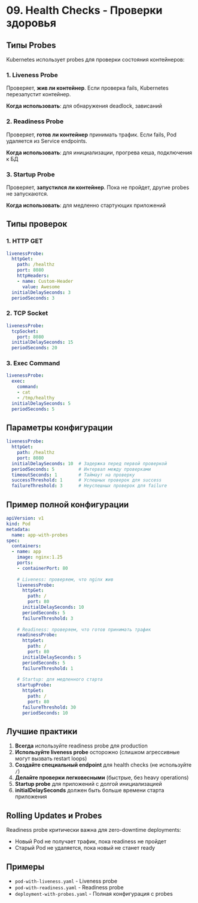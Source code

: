 # 09. Health Checks - Проверки здоровья

## Типы Probes

Kubernetes использует probes для проверки состояния контейнеров:

### 1. Liveness Probe

Проверяет, **жив ли контейнер**. Если проверка fails, Kubernetes перезапустит контейнер.

**Когда использовать**: для обнаружения deadlock, зависаний

### 2. Readiness Probe

Проверяет, **готов ли контейнер** принимать трафик. Если fails, Pod удаляется из Service endpoints.

**Когда использовать**: для инициализации, прогрева кеша, подключения к БД

### 3. Startup Probe

Проверяет, **запустился ли контейнер**. Пока не пройдет, другие probes не запускаются.

**Когда использовать**: для медленно стартующих приложений

## Типы проверок

### 1. HTTP GET

```yaml
livenessProbe:
  httpGet:
    path: /healthz
    port: 8080
    httpHeaders:
    - name: Custom-Header
      value: Awesome
  initialDelaySeconds: 3
  periodSeconds: 3
```

### 2. TCP Socket

```yaml
livenessProbe:
  tcpSocket:
    port: 8080
  initialDelaySeconds: 15
  periodSeconds: 20
```

### 3. Exec Command

```yaml
livenessProbe:
  exec:
    command:
    - cat
    - /tmp/healthy
  initialDelaySeconds: 5
  periodSeconds: 5
```

## Параметры конфигурации

```yaml
livenessProbe:
  httpGet:
    path: /healthz
    port: 8080
  initialDelaySeconds: 10  # Задержка перед первой проверкой
  periodSeconds: 5         # Интервал между проверками
  timeoutSeconds: 1        # Таймаут на проверку
  successThreshold: 1      # Успешных проверок для success
  failureThreshold: 3      # Неуспешных проверок для failure
```

## Пример полной конфигурации

```yaml
apiVersion: v1
kind: Pod
metadata:
  name: app-with-probes
spec:
  containers:
  - name: app
    image: nginx:1.25
    ports:
    - containerPort: 80
    
    # Liveness: проверяем, что nginx жив
    livenessProbe:
      httpGet:
        path: /
        port: 80
      initialDelaySeconds: 10
      periodSeconds: 5
      failureThreshold: 3
    
    # Readiness: проверяем, что готов принимать трафик
    readinessProbe:
      httpGet:
        path: /
        port: 80
      initialDelaySeconds: 5
      periodSeconds: 5
      failureThreshold: 1
    
    # Startup: для медленного старта
    startupProbe:
      httpGet:
        path: /
        port: 80
      failureThreshold: 30
      periodSeconds: 10
```

## Лучшие практики

1. **Всегда** используйте readiness probe для production
2. **Используйте liveness probe** осторожно (слишком агрессивные могут вызвать restart loops)
3. **Создайте специальный endpoint** для health checks (не используйте `/`)
4. **Делайте проверки легковесными** (быстрые, без heavy operations)
5. **Startup probe** для приложений с долгой инициализацией
6. **initialDelaySeconds** должен быть больше времени старта приложения

## Rolling Updates и Probes

Readiness probe критически важна для zero-downtime deployments:
- Новый Pod не получает трафик, пока readiness не пройдет
- Старый Pod не удаляется, пока новый не станет ready

## Примеры

- `pod-with-liveness.yaml` - Liveness probe
- `pod-with-readiness.yaml` - Readiness probe
- `deployment-with-probes.yaml` - Полная конфигурация с probes

